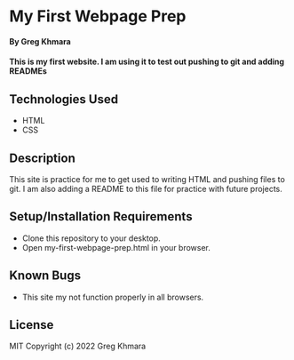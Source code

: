 # My First Webpage Prep

#### By **Greg Khmara**

#### This is my first website. I am using it to test out pushing to git and adding READMEs

## Technologies Used

* HTML
* CSS

## Description

This site is practice for me to get used to writing HTML and pushing files to git. I am also adding a README to this file for practice with future projects.

## Setup/Installation Requirements

* Clone this repository to your desktop.
* Open my-first-webpage-prep.html in your browser.

## Known Bugs

* This site my not function properly in all browsers.

## License

MIT
Copyright (c) 2022 Greg Khmara